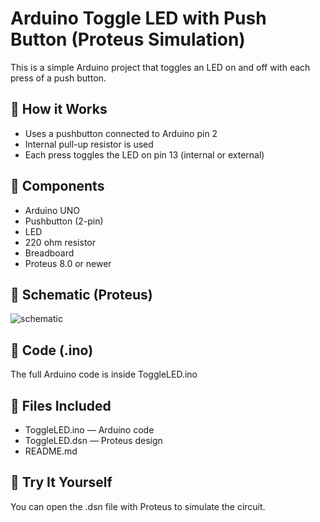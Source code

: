 # Arduino Toggle LED with Push Button (Proteus Simulation)

This is a simple Arduino project that toggles an LED on and off with each press of a push button.

## 🧠 How it Works

- Uses a pushbutton connected to Arduino pin 2
- Internal pull-up resistor is used
- Each press toggles the LED on pin 13 (internal or external)

## 🧰 Components

- Arduino UNO
- Pushbutton (2-pin)
- LED
- 220 ohm resistor
- Breadboard
- Proteus 8.0 or newer

## 🔌 Schematic (Proteus)

![schematic](screenshot.png) <!-- صورة من السيميوليشن لو حبيت تحط -->

## 🧾 Code (.ino)

The full Arduino code is inside ToggleLED.ino

## 📁 Files Included

- ToggleLED.ino — Arduino code
- ToggleLED.dsn — Proteus design
- README.md

## 🚀 Try It Yourself

You can open the .dsn file with Proteus to simulate the circuit.
